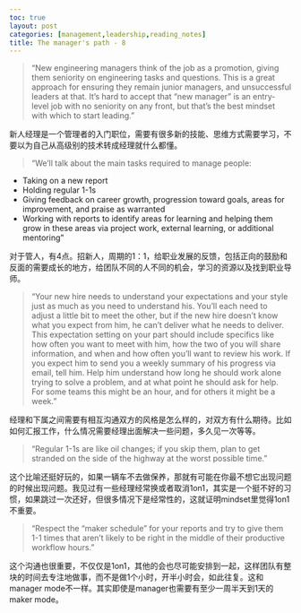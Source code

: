 ```yaml
---
toc: true
layout: post
categories: [management,leadership,reading_notes]
title: The manager's path - 8
---
```

> “New engineering managers think of the job as a promotion, giving them seniority on engineering tasks and questions. This is a great approach for ensuring they remain junior managers, and unsuccessful leaders at that. It’s hard to accept that “new manager” is an entry-level job with no seniority on any front, but that’s the best mindset with which to start leading.”

新人经理是一个管理者的入门职位，需要有很多新的技能、思维方式需要学习，不要以为自己从高级别的技术转成经理就什么都懂。

> “We’ll talk about the main tasks required to manage people:
- Taking on a new report
- Holding regular 1-1s
- Giving feedback on career growth, progression toward goals, areas for improvement, and praise as warranted
- Working with reports to identify areas for learning and helping them grow in these areas via project work, external learning, or additional mentoring”

对于管人，有4点。招新人，周期的1：1，给职业发展的反馈，包括正向的鼓励和反面的需要成长的地方，给团队不同的人不同的机会，学习的资源以及找到职业导师。

> “Your new hire needs to understand your expectations and your style just as much as you need to understand his. You’ll each need to adjust a little bit to meet the other, but if the new hire doesn’t know what you expect from him, he can’t deliver what he needs to deliver. This expectation setting on your part should include specifics like how often you want to meet with him, how the two of you will share information, and when and how often you’ll want to review his work. If you expect him to send you a weekly summary of his progress via email, tell him. Help him understand how long he should work alone trying to solve a problem, and at what point he should ask for help. For some teams this might be an hour, and for others it might be a week.”

经理和下属之间需要有相互沟通双方的风格是怎么样的，对双方有什么期待。比如如何汇报工作，什么情况需要经理出面解决一些问题，多久见一次等等。

> “Regular 1-1s are like oil changes; if you skip them, plan to get stranded on the side of the highway at the worst possible time.”

这个比喻还挺好玩的，如果一辆车不去做保养，那就有可能在你最不想它出现问题的时候出现问题。我见过有一些经理经常换或者取消1on1，其实是一个挺不好的习惯，如果跳过一次还好，但很多情况下是经常性的，这就证明mindset里觉得1on1不重要。

> “Respect the “maker schedule” for your reports and try to give them 1-1 times that aren’t likely to be right in the middle of their productive workflow hours.”

这个沟通也很重要，不仅仅是1on1，其他的会也尽可能安排到一起，这样团队有整块的时间去专注地做事，而不是做1个小时，开半小时会，如此往复。这和manager mode不一样。其实即使是manager也需要有至少一周半天到1天的maker mode。
